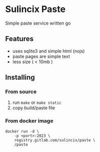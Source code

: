 # Sulincix Paste
Simple paste service written go

## Features
* uses sqlite3 and simple html (nojs)
* paste pages are simple text
* less size ( < 10mb )

## Installing
### From source
1. run `make` or `make static`
2. copy build/paste file
### From docker image
```shell
docker run -d \
    -p <port>:2023 \
    registry.gitlab.com/sulincix/paste \
    /paste
```
